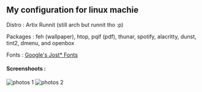 <H2>My configuration for linux machie</H2>
<p>Distro : Artix Runnit (still arch but runnit tho :p)</p>
<p>Packages :   feh (wallpaper), htop, pqif (pdf), thunar, spotify, alacritty, dunst, tint2, dmenu, and openbox</p>
<p>Fonts : <a href="https://fonts.google.com/specimen/Jost">Google's Jost* Fonts</a></p>
<h4>Screenshoots : </h4>
<img src="https://github.com/rasyaadd/linux-desktop/assets/23480223/2815bb8f-69f4-4565-8307-178cb879b8f5" alt="photos 1">
<img src="https://github.com/rasyaadd/linux-desktop/assets/23480223/ca07dc5e-0e4b-4a2f-868e-4964edb2c87c" alt="photos 2">
